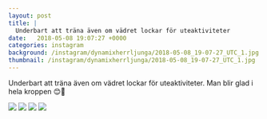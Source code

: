 ```yaml
---
layout: post
title: |
  Underbart att träna även om vädret lockar för uteaktiviteter
date:   2018-05-08 19:07:27 +0000
categories: instagram
background: /instagram/dynamixherrljunga/2018-05-08_19-07-27_UTC_1.jpg
thumbnail: /instagram/dynamixherrljunga/2018-05-08_19-07-27_UTC_1.jpg
---
```

Underbart att träna även om vädret lockar för uteaktiviteter. Man blir glad i hela kroppen 😊🤙 



<img src='/www-dynamix-herrljunga/instagram/dynamixherrljunga/2018-05-08_19-07-27_UTC_1.jpg' class='img-fluid' />


<img src='/www-dynamix-herrljunga/instagram/dynamixherrljunga/2018-05-08_19-07-27_UTC_2.jpg' class='img-fluid' />


<img src='/www-dynamix-herrljunga/instagram/dynamixherrljunga/2018-05-08_19-07-27_UTC_3.jpg' class='img-fluid' />


<img src='/www-dynamix-herrljunga/instagram/dynamixherrljunga/2018-05-08_19-07-27_UTC_4.jpg' class='img-fluid' />
